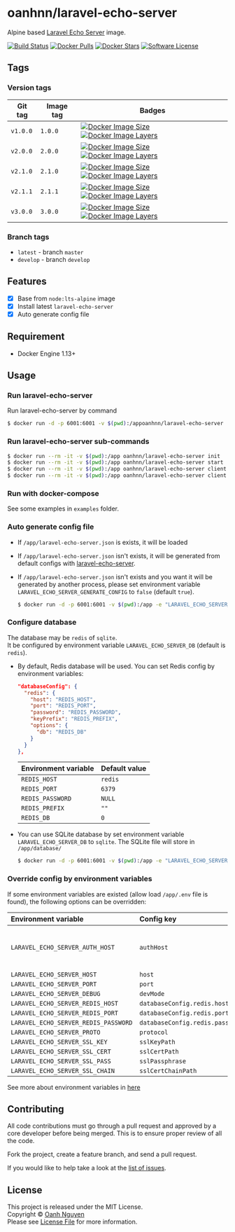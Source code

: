 # oanhnn/laravel-echo-server

Alpine based [Laravel Echo Server](https://github.com/tlaverdure/laravel-echo-server) image.

[![Build Status](https://github.com/oanhnn/docker-laravel-echo-server/workflows/CI-CD/badge.svg)](https://github.com/oanhnn/docker-laravel-echo-server/actions)
[![Docker Pulls](https://img.shields.io/docker/pulls/oanhnn/laravel-echo-server.svg)](https://hub.docker.com/r/oanhnn/laravel-echo-server)
[![Docker Stars](https://img.shields.io/docker/stars/oanhnn/laravel-echo-server.svg)](https://hub.docker.com/r/oanhnn/laravel-echo-server)
[![Software License](https://img.shields.io/github/license/oanhnn/docker-laravel-echo-server.svg)](https://github.com/oanhnn/docker-laravel-echo-server/blob/master/LICENSE)

## Tags

### Version tags

Git tag  | Image tag | Badges
---------|-----------|-------
`v1.0.0` | `1.0.0`   | [![Docker Image Size](https://img.shields.io/microbadger/image-size/oanhnn/laravel-echo-server/1.0.0.svg)](https://microbadger.com/images/oanhnn/laravel-echo-server:1.0.0) [![Docker Image Layers](https://img.shields.io/microbadger/layers/oanhnn/laravel-echo-server/1.0.0.svg)](https://microbadger.com/images/oanhnn/laravel-echo-server:1.0.0)
`v2.0.0` | `2.0.0`   | [![Docker Image Size](https://img.shields.io/microbadger/image-size/oanhnn/laravel-echo-server/2.0.0.svg)](https://microbadger.com/images/oanhnn/laravel-echo-server:2.0.0) [![Docker Image Layers](https://img.shields.io/microbadger/layers/oanhnn/laravel-echo-server/2.0.0.svg)](https://microbadger.com/images/oanhnn/laravel-echo-server:2.0.0)
`v2.1.0` | `2.1.0`   | [![Docker Image Size](https://img.shields.io/microbadger/image-size/oanhnn/laravel-echo-server/2.1.0.svg)](https://microbadger.com/images/oanhnn/laravel-echo-server:2.1.0) [![Docker Image Layers](https://img.shields.io/microbadger/layers/oanhnn/laravel-echo-server/2.1.0.svg)](https://microbadger.com/images/oanhnn/laravel-echo-server:2.1.0)
`v2.1.1` | `2.1.1`   | [![Docker Image Size](https://img.shields.io/microbadger/image-size/oanhnn/laravel-echo-server/2.1.1.svg)](https://microbadger.com/images/oanhnn/laravel-echo-server:2.1.1) [![Docker Image Layers](https://img.shields.io/microbadger/layers/oanhnn/laravel-echo-server/2.1.1.svg)](https://microbadger.com/images/oanhnn/laravel-echo-server:2.1.1)
`v3.0.0` | `3.0.0`   | [![Docker Image Size](https://img.shields.io/microbadger/image-size/oanhnn/laravel-echo-server/3.0.0.svg)](https://microbadger.com/images/oanhnn/laravel-echo-server:3.0.0) [![Docker Image Layers](https://img.shields.io/microbadger/layers/oanhnn/laravel-echo-server/3.0.0.svg)](https://microbadger.com/images/oanhnn/laravel-echo-server:3.0.0)

### Branch tags

- `latest` - branch `master`
- `develop` - branch `develop`

## Features

- [x] Base from `node:lts-alpine` image
- [x] Install latest `laravel-echo-server`
- [x] Auto generate config file

## Requirement
- Docker Engine 1.13+

## Usage

### Run laravel-echo-server

Run laravel-echo-server by command

```bash
$ docker run -d -p 6001:6001 -v $(pwd):/appoanhnn/laravel-echo-server
```


### Run laravel-echo-server sub-commands

```bash
$ docker run --rm -it -v $(pwd):/app oanhnn/laravel-echo-server init
$ docker run --rm -it -v $(pwd):/app oanhnn/laravel-echo-server start
$ docker run --rm -it -v $(pwd):/app oanhnn/laravel-echo-server client:add
$ docker run --rm -it -v $(pwd):/app oanhnn/laravel-echo-server client:remove
```

### Run with docker-compose

See some examples in `examples` folder.


### Auto generate config file

- If `/app/laravel-echo-server.json` is exists, it will be loaded
- If `/app/laravel-echo-server.json` isn't exists, it will be generated from default configs with [laravel-echo-server](https://github.com/tlaverdure/laravel-echo-server/blob/master/README.md#configurable-options). 
- If `/app/laravel-echo-server.json` isn't exists and you want it will be generated by another process, 
  please set environment variable `LARAVEL_ECHO_SERVER_GENERATE_CONFIG` to `false` (default `true`).   
  
  ```bash
  $ docker run -d -p 6001:6001 -v $(pwd):/app -e "LARAVEL_ECHO_SERVER_GENERATE_CONFIG=false" oanhnn/laravel-echo-server
  ```


### Configure database

The database may be `redis` of `sqlite`.   
It be configured by environment variable `LARAVEL_ECHO_SERVER_DB` (default is `redis`). 


- By default, Redis database will be used. You can set Redis config by environment variables:

  ```json
  "databaseConfig": {
    "redis": {
      "host": "REDIS_HOST",
      "port": "REDIS_PORT",
      "password": "REDIS_PASSWORD",
      "keyPrefix": "REDIS_PREFIX",
      "options": {
        "db": "REDIS_DB"
      }
    }
  },
  ```

  | Environment variable | Default value |
  |:---------------------|:--------------|
  | `REDIS_HOST`         | `redis`       |
  | `REDIS_PORT`         | `6379`        |
  | `REDIS_PASSWORD`     | `NULL`        |
  | `REDIS_PREFIX`       | `""`          |
  | `REDIS_DB`           | `0`           |

- You can use SQLite database by set environment variable `LARAVEL_ECHO_SERVER_DB` to `sqlite`. 
  The SQLite file will store in `/app/database/`

  ```bash
  $ docker run -d -p 6001:6001 -v $(pwd):/app -e "LARAVEL_ECHO_SERVER_DB=sqlite" oanhnn/laravel-echo-server
  ```


### Override config by environment variables

If some environment variables are existed (allow load `/app/.env` file is found), the following options can be overridden:

| Environment variable                 | Config key                      | Note |
|:-------------------------------------|:--------------------------------|:-----|
| `LARAVEL_ECHO_SERVER_AUTH_HOST`      | `authHost`                      | This option will fall back to the `LARAVEL_ECHO_SERVER_HOST` option as the default if that is set. |
| `LARAVEL_ECHO_SERVER_HOST`           | `host`                          | |
| `LARAVEL_ECHO_SERVER_PORT`           | `port`                          | |
| `LARAVEL_ECHO_SERVER_DEBUG`          | `devMode`                       | |
| `LARAVEL_ECHO_SERVER_REDIS_HOST`     | `databaseConfig.redis.host`     | |
| `LARAVEL_ECHO_SERVER_REDIS_PORT`     | `databaseConfig.redis.port`     | |
| `LARAVEL_ECHO_SERVER_REDIS_PASSWORD` | `databaseConfig.redis.password` | |
| `LARAVEL_ECHO_SERVER_PROTO`          | `protocol`                      | |
| `LARAVEL_ECHO_SERVER_SSL_KEY`        | `sslKeyPath`                    | |
| `LARAVEL_ECHO_SERVER_SSL_CERT`       | `sslCertPath`                   | |
| `LARAVEL_ECHO_SERVER_SSL_PASS`       | `sslPassphrase`                 | |
| `LARAVEL_ECHO_SERVER_SSL_CHAIN`      | `sslCertChainPath`              | |

See more about environment variables in [here](https://github.com/tlaverdure/laravel-echo-server/blob/master/README.md#dotenv)


## Contributing

All code contributions must go through a pull request and approved by a core developer before being merged. 
This is to ensure proper review of all the code.

Fork the project, create a feature branch, and send a pull request.

If you would like to help take a look at the [list of issues](https://github.com/oanhnn/docker-laravel-echo-server/issues).

## License

This project is released under the MIT License.   
Copyright © [Oanh Nguyen](https://github.com/oanhnn)   
Please see [License File](https://github.com/oanhnn/docker-laravel-echo-server/blob/master/LICENSE) for more information.
